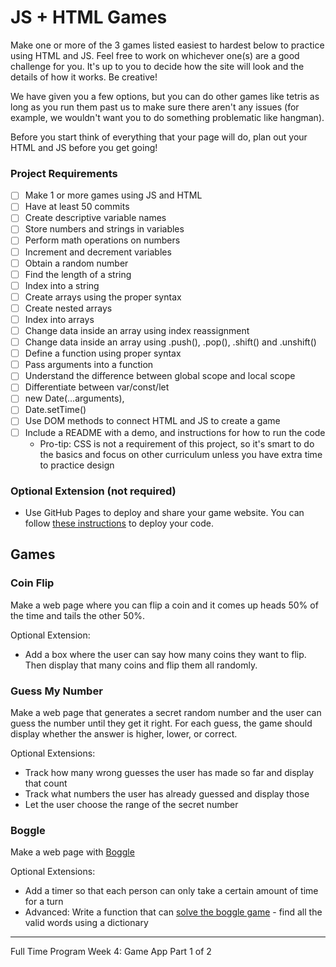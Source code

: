 # JS + HTML Games

Make one or more of the 3 games listed easiest to hardest below to practice using HTML and JS. Feel free to work on whichever one(s) are a good challenge for you. It's up to you to decide how the site will look and the details of how it works. Be creative!

We have given you a few options, but you can do other games like tetris as long as you run them past us to make sure there aren't any issues (for example, we wouldn't want you to do something problematic like hangman).

Before you start think of everything that your page will do, plan out your HTML and JS before you get going!

### Project Requirements

- [ ] Make 1 or more games using JS and HTML
- [ ] Have at least 50 commits
- [ ] Create descriptive variable names
- [ ] Store numbers and strings in variables
- [ ] Perform math operations on numbers
- [ ] Increment and decrement variables
- [ ] Obtain a random number
- [ ] Find the length of a string
- [ ] Index into a string
- [ ] Create arrays using the proper syntax
- [ ] Create nested arrays
- [ ] Index into arrays
- [ ] Change data inside an array using index reassignment
- [ ] Change data inside an array using .push(), .pop(), .shift() and .unshift()
- [ ] Define a function using proper syntax
- [ ] Pass arguments into a function
- [ ] Understand the difference between global scope and local scope
- [ ] Differentiate between var/const/let
- [ ] new Date(...arguments),
- [ ] Date.setTime()
- [ ] Use DOM methods to connect HTML and JS to create a game
- [ ] Include a README with a demo, and instructions for how to run the code
  - Pro-tip: CSS is not a requirement of this project, so it's smart to do the basics and focus on other curriculum unless you have extra time to practice design

### Optional Extension (not required)

- Use GitHub Pages to deploy and share your game website. You can follow [these instructions](https://www.codecademy.com/articles/f1-u3-github-pages) to deploy your code.

## Games

### Coin Flip

Make a web page where you can flip a coin and it comes up heads 50% of the time and tails the other 50%.

Optional Extension:

- Add a box where the user can say how many coins they want to flip. Then display that many coins and flip them all randomly.

### Guess My Number

Make a web page that generates a secret random number and the user can guess the number until they get it right.
For each guess, the game should display whether the answer is higher, lower, or correct.

Optional Extensions:

- Track how many wrong guesses the user has made so far and display that count
- Track what numbers the user has already guessed and display those
- Let the user choose the range of the secret number

### Boggle

Make a web page with [Boggle](https://coursera.cs.princeton.edu/algs4/assignments/boggle/specification.php)

Optional Extensions:

- Add a timer so that each person can only take a certain amount of time for a turn
- Advanced: Write a function that can [solve the boggle game](https://www.codewars.com/kata/boggle-solver/javascript) - find all the valid words using a dictionary

---

Full Time Program Week 4: Game App Part 1 of 2
